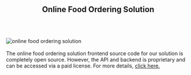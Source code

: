 <h2 style="text-align:center">Online Food Ordering Solution</h2><br/><br/>

![online food ordering solution](https://admin.ninjascode.com/wp-content/uploads/2025/repoImages/Gray/29.webp) <br/><br/>The online food ordering solution frontend source code for our solution is completely open source. However, the API and backend is proprietary and can be accessed via a paid license. For more details, <a href="https://enatega.com/?utm_source=github&utm_medium=repo&utm_campaign=gray-online-food-ordering-solution" target="_blank">click here.</a>
